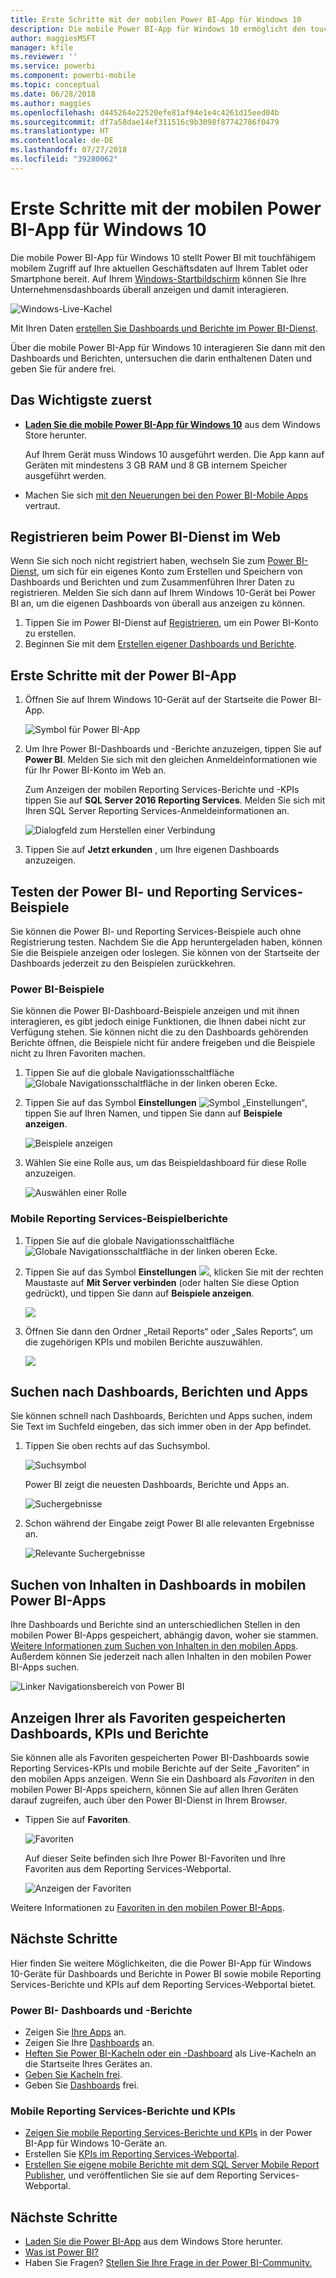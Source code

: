 ```yaml
---
title: Erste Schritte mit der mobilen Power BI-App für Windows 10
description: Die mobile Power BI-App für Windows 10 ermöglicht den touchfähigen mobilen Zugriff auf Ihre aktuellen Geschäftsdaten auf Ihrem Tablet oder Smartphone.
author: maggiesMSFT
manager: kfile
ms.reviewer: ''
ms.service: powerbi
ms.component: powerbi-mobile
ms.topic: conceptual
ms.date: 06/28/2018
ms.author: maggies
ms.openlocfilehash: d445264e22520efe81af94e1e4c4261d15eed04b
ms.sourcegitcommit: df7a58dae14ef311516c9b3098f87742786f0479
ms.translationtype: HT
ms.contentlocale: de-DE
ms.lasthandoff: 07/27/2018
ms.locfileid: "39280062"
---
```

# <a name="get-started-with-the-power-bi-mobile-app-for-windows-10"></a>Erste Schritte mit der mobilen Power BI-App für Windows 10
Die mobile Power BI-App für Windows 10 stellt Power BI mit touchfähigem mobilem Zugriff auf Ihre aktuellen Geschäftsdaten auf Ihrem Tablet oder Smartphone bereit. Auf Ihrem [Windows-Startbildschirm](mobile-pin-dashboard-start-screen-windows-10-phone-app.md) können Sie Ihre Unternehmensdashboards überall anzeigen und damit interagieren.

![Windows-Live-Kachel](media/mobile-windows-10-phone-app-get-started/pbi_win10_livetile.gif)

Mit Ihren Daten [erstellen Sie Dashboards und Berichte im Power BI-Dienst](service-get-started.md). 

Über die mobile Power BI-App für Windows 10 interagieren Sie dann mit den Dashboards und Berichten, untersuchen die darin enthaltenen Daten und geben Sie für andere frei.

## <a name="first-things-first"></a>Das Wichtigste zuerst
* [**Laden Sie die mobile Power BI-App für Windows 10**](http://go.microsoft.com/fwlink/?LinkID=526478) aus dem Windows Store herunter.
  
  Auf Ihrem Gerät muss Windows 10 ausgeführt werden. Die App kann auf Geräten mit mindestens 3 GB RAM und 8 GB internem Speicher ausgeführt werden.
   
* Machen Sie sich [mit den Neuerungen bei den Power BI-Mobile Apps](mobile-whats-new-in-the-mobile-apps.md) vertraut.

## <a name="sign-up-for-the-power-bi-service-on-the-web"></a>Registrieren beim Power BI-Dienst im Web
Wenn Sie sich noch nicht registriert haben, wechseln Sie zum [Power BI-Dienst](http://powerbi.com/), um sich für ein eigenes Konto zum Erstellen und Speichern von Dashboards und Berichten und zum Zusammenführen Ihrer Daten zu registrieren. Melden Sie sich dann auf Ihrem Windows 10-Gerät bei Power BI an, um die eigenen Dashboards von überall aus anzeigen zu können.

1. Tippen Sie im Power BI-Dienst auf [Registrieren](http://go.microsoft.com/fwlink/?LinkID=513879), um ein Power BI-Konto zu erstellen.
2. Beginnen Sie mit dem [Erstellen eigener Dashboards und Berichte](service-get-started.md).

## <a name="get-started-with-the-power-bi-app"></a>Erste Schritte mit der Power BI-App
1. Öffnen Sie auf Ihrem Windows 10-Gerät auf der Startseite die Power BI-App.
   
   ![Symbol für Power BI-App](media/mobile-windows-10-phone-app-get-started/pbi_win10ph_appiconsm.png)
2. Um Ihre Power BI-Dashboards und -Berichte anzuzeigen, tippen Sie auf **Power BI**. Melden Sie sich mit den gleichen Anmeldeinformationen wie für Ihr Power BI-Konto im Web an. 
   
   Zum Anzeigen der mobilen Reporting Services-Berichte und -KPIs tippen Sie auf **SQL Server 2016 Reporting Services**. Melden Sie sich mit Ihren SQL Server Reporting Services-Anmeldeinformationen an.
   
   ![Dialogfeld zum Herstellen einer Verbindung](media/mobile-windows-10-phone-app-get-started/power-bi-windows-10-connect.png)
3. Tippen Sie auf **Jetzt erkunden**  , um Ihre eigenen Dashboards anzuzeigen.

## <a name="try-the-power-bi-and-reporting-services-samples"></a>Testen der Power BI- und Reporting Services-Beispiele
Sie können die Power BI- und Reporting Services-Beispiele auch ohne Registrierung testen. Nachdem Sie die App heruntergeladen haben, können Sie die Beispiele anzeigen oder loslegen. Sie können von der Startseite der Dashboards jederzeit zu den Beispielen zurückkehren.

### <a name="power-bi-samples"></a>Power BI-Beispiele
Sie können die Power BI-Dashboard-Beispiele anzeigen und mit ihnen interagieren, es gibt jedoch einige Funktionen, die Ihnen dabei nicht zur Verfügung stehen. Sie können nicht die zu den Dashboards gehörenden Berichte öffnen, die Beispiele nicht für andere freigeben und die Beispiele nicht zu Ihren Favoriten machen.

1. Tippen Sie auf die globale Navigationsschaltfläche ![Globale Navigationsschaltfläche](media/mobile-windows-10-phone-app-get-started/power-bi-windows-10-navigation-icon.png) in der linken oberen Ecke.
2. Tippen Sie auf das Symbol **Einstellungen** ![Symbol „Einstellungen“](media/mobile-windows-10-phone-app-get-started/power-bi-win10-settings-icon.png), tippen Sie auf Ihren Namen, und tippen Sie dann auf **Beispiele anzeigen**.
   
   ![Beispiele anzeigen](media/mobile-windows-10-phone-app-get-started/power-bi-win10-view-samples.png)
3. Wählen Sie eine Rolle aus, um das Beispieldashboard für diese Rolle anzuzeigen.  
   
   ![Auswählen einer Rolle](media/mobile-windows-10-phone-app-get-started/power-bi-win10-samples.png)

### <a name="reporting-services-mobile-report-samples"></a>Mobile Reporting Services-Beispielberichte
1. Tippen Sie auf die globale Navigationsschaltfläche ![Globale Navigationsschaltfläche](media/mobile-windows-10-phone-app-get-started/power-bi-windows-10-navigation-icon.png) in der linken oberen Ecke.
2. Tippen Sie auf das Symbol **Einstellungen** ![](media/mobile-windows-10-phone-app-get-started/power-bi-win10-settings-icon.png), klicken Sie mit der rechten Maustaste auf **Mit Server verbinden** (oder halten Sie diese Option gedrückt), und tippen Sie dann auf **Beispiele anzeigen**.
   
   ![](media/mobile-windows-10-phone-app-get-started/power-bi-win10-connect-ssrs-samples.png)
3. Öffnen Sie dann den Ordner „Retail Reports“ oder „Sales Reports“, um die zugehörigen KPIs und mobilen Berichte auszuwählen.
   
   ![](media/mobile-windows-10-phone-app-get-started/power-bi-win10-ssrs-sample-kpis.png)

## <a name="search-for-dashboards-reports-and-apps"></a>Suchen nach Dashboards, Berichten und Apps
Sie können schnell nach Dashboards, Berichten und Apps suchen, indem Sie Text im Suchfeld eingeben, das sich immer oben in der App befindet.

1. Tippen Sie oben rechts auf das Suchsymbol.
   
   ![Suchsymbol](media/mobile-windows-10-phone-app-get-started/pbi_win10ph_searchbarbrdr.png)
   
   Power BI zeigt die neuesten Dashboards, Berichte und Apps an.
   
   ![Suchergebnisse](media/mobile-windows-10-phone-app-get-started/pbi_win10_searchrecent.png)
2. Schon während der Eingabe zeigt Power BI alle relevanten Ergebnisse an.
   
   ![Relevante Suchergebnisse](media/mobile-windows-10-phone-app-get-started/pbi_win10_search_m.png)

## <a name="find-your-content-in-the-power-bi-mobile-apps"></a>Suchen von Inhalten in Dashboards in mobilen Power BI-Apps
Ihre Dashboards und Berichte sind an unterschiedlichen Stellen in den mobilen Power BI-Apps gespeichert, abhängig davon, woher sie stammen. [Weitere Informationen zum Suchen von Inhalten in den mobilen Apps](mobile-apps-quickstart-view-dashboard-report.md). Außerdem können Sie jederzeit nach allen Inhalten in den mobilen Power BI-Apps suchen. 

![Linker Navigationsbereich von Power BI](media/mobile-windows-10-phone-app-get-started/power-bi-win10-left-nav.png)

## <a name="view-your-favorite-dashboards-kpis-and-reports"></a>Anzeigen Ihrer als Favoriten gespeicherten Dashboards, KPIs und Berichte
Sie können alle als Favoriten gespeicherten Power BI-Dashboards sowie Reporting Services-KPIs und mobile Berichte auf der Seite „Favoriten“ in den mobilen Apps anzeigen. Wenn Sie ein Dashboard als *Favoriten* in den mobilen Power BI-Apps speichern, können Sie auf allen Ihren Geräten darauf zugreifen, auch über den Power BI-Dienst in Ihrem Browser. 

* Tippen Sie auf **Favoriten**.
  
   ![Favoriten](media/mobile-windows-10-phone-app-get-started/power-bi-win10-favorite-menu.png)
  
   Auf dieser Seite befinden sich Ihre Power BI-Favoriten und Ihre Favoriten aus dem Reporting Services-Webportal.
  
   ![Anzeigen der Favoriten](media/mobile-windows-10-phone-app-get-started/power-bi-win10-favorites.png)

Weitere Informationen zu [Favoriten in den mobilen Power BI-Apps](mobile-apps-favorites.md).

## <a name="next-steps"></a>Nächste Schritte
Hier finden Sie weitere Möglichkeiten, die die Power BI-App für Windows 10-Geräte für Dashboards und Berichte in Power BI sowie mobile Reporting Services-Berichte und KPIs auf dem Reporting Services-Webportal bietet.

### <a name="power-bi-dashboards-and-reports"></a>Power BI- Dashboards und -Berichte
* Zeigen Sie [Ihre Apps](service-install-use-apps.md) an.
* Zeigen Sie Ihre [Dashboards](mobile-apps-view-dashboard.md) an.
* [Heften Sie Power BI-Kacheln oder ein -Dashboard](mobile-pin-dashboard-start-screen-windows-10-phone-app.md) als Live-Kacheln an die Startseite Ihres Gerätes an.
* [Geben Sie Kacheln frei](mobile-windows-10-phone-app-get-started.md).
* Geben Sie [Dashboards](mobile-share-dashboard-from-the-mobile-apps.md) frei.

### <a name="reporting-services-mobile-reports-and-kpis"></a>Mobile Reporting Services-Berichte und KPIs
* [Zeigen Sie mobile Reporting Services-Berichte und KPIs](mobile-app-windows-10-ssrs-kpis-mobile-reports.md) in der Power BI-App für Windows 10-Geräte an.
* Erstellen Sie [KPIs im Reporting Services-Webportal](https://msdn.microsoft.com/library/mt683632.aspx).
* [Erstellen Sie eigene mobile Berichte mit dem SQL Server Mobile Report Publisher](https://msdn.microsoft.com/library/mt652547.aspx), und veröffentlichen Sie sie auf dem Reporting Services-Webportal.

## <a name="next-steps"></a>Nächste Schritte
* [Laden Sie die Power BI-App](http://go.microsoft.com/fwlink/?LinkID=526478) aus dem Windows Store herunter.  
* [Was ist Power BI?](power-bi-overview.md)
* Haben Sie Fragen? [Stellen Sie Ihre Frage in der Power BI-Community.](http://community.powerbi.com/)

